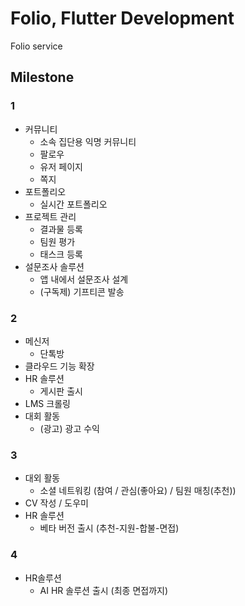 # Folio, Flutter Development

Folio service

## Milestone

### 1
* 커뮤니티
  * 소속 집단용 익명 커뮤니티
  * 팔로우
  * 유저 페이지
  * 쪽지
* 포트폴리오
  * 실시간 포트폴리오
* 프로젝트 관리
  * 결과물 등록
  * 팀원 평가 
  * 태스크 등록
* 설문조사 솔루션
  * 앱 내에서 설문조사 설계
  * (구독제) 기프티콘 발송

### 2
* 메신저
  * 단톡방
* 클라우드 기능 확장
* HR 솔루션
  * 게시판 출시
* LMS 크롤링
* 대회 활동
  * (광고) 광고 수익

### 3
* 대외 활동
  * 소셜 네트워킹 (참여 / 관심(좋아요) / 팀원 매칭(추천))
* CV 작성 / 도우미
* HR 솔루션
  * 베타 버전 출시 (추천-지원-합불-면접)

### 4
* HR솔루션
  * AI HR 솔루션 출시 (최종 면접까지)